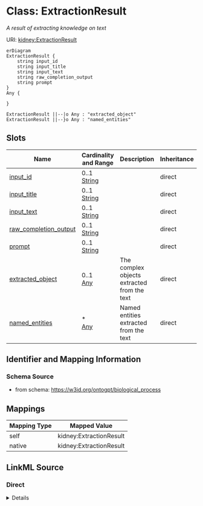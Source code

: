 

# Class: ExtractionResult


_A result of extracting knowledge on text_





URI: [kidney:ExtractionResult](http://w3id.org/ontogpt/kidney-templateExtractionResult)



```mermaid
erDiagram
ExtractionResult {
    string input_id  
    string input_title  
    string input_text  
    string raw_completion_output  
    string prompt  
}
Any {

}

ExtractionResult ||--|o Any : "extracted_object"
ExtractionResult ||--}o Any : "named_entities"

```



<!-- no inheritance hierarchy -->


## Slots

| Name | Cardinality and Range | Description | Inheritance |
| ---  | --- | --- | --- |
| [input_id](input_id.md) | 0..1 <br/> [String](String.md) |  | direct |
| [input_title](input_title.md) | 0..1 <br/> [String](String.md) |  | direct |
| [input_text](input_text.md) | 0..1 <br/> [String](String.md) |  | direct |
| [raw_completion_output](raw_completion_output.md) | 0..1 <br/> [String](String.md) |  | direct |
| [prompt](prompt.md) | 0..1 <br/> [String](String.md) |  | direct |
| [extracted_object](extracted_object.md) | 0..1 <br/> [Any](Any.md) | The complex objects extracted from the text | direct |
| [named_entities](named_entities.md) | * <br/> [Any](Any.md) | Named entities extracted from the text | direct |









## Identifier and Mapping Information







### Schema Source


* from schema: https://w3id.org/ontogpt/biological_process





## Mappings

| Mapping Type | Mapped Value |
| ---  | ---  |
| self | kidney:ExtractionResult |
| native | kidney:ExtractionResult |





## LinkML Source

<!-- TODO: investigate https://stackoverflow.com/questions/37606292/how-to-create-tabbed-code-blocks-in-mkdocs-or-sphinx -->

### Direct

<details>
```yaml
name: ExtractionResult
description: A result of extracting knowledge on text
from_schema: https://w3id.org/ontogpt/biological_process
attributes:
  input_id:
    name: input_id
    from_schema: https://w3id.org/ontogpt/biological_process
    rank: 1000
    domain_of:
    - ExtractionResult
  input_title:
    name: input_title
    from_schema: https://w3id.org/ontogpt/biological_process
    rank: 1000
    domain_of:
    - ExtractionResult
  input_text:
    name: input_text
    from_schema: https://w3id.org/ontogpt/biological_process
    rank: 1000
    domain_of:
    - ExtractionResult
  raw_completion_output:
    name: raw_completion_output
    from_schema: https://w3id.org/ontogpt/biological_process
    rank: 1000
    domain_of:
    - ExtractionResult
  prompt:
    name: prompt
    from_schema: https://w3id.org/ontogpt/biological_process
    rank: 1000
    domain_of:
    - ExtractionResult
  extracted_object:
    name: extracted_object
    description: The complex objects extracted from the text
    from_schema: https://w3id.org/ontogpt/biological_process
    rank: 1000
    domain_of:
    - ExtractionResult
    range: Any
    inlined: true
  named_entities:
    name: named_entities
    description: Named entities extracted from the text
    from_schema: https://w3id.org/ontogpt/biological_process
    rank: 1000
    multivalued: true
    domain_of:
    - ExtractionResult
    range: Any
    inlined: true
    inlined_as_list: true

```
</details>

### Induced

<details>
```yaml
name: ExtractionResult
description: A result of extracting knowledge on text
from_schema: https://w3id.org/ontogpt/biological_process
attributes:
  input_id:
    name: input_id
    from_schema: https://w3id.org/ontogpt/biological_process
    rank: 1000
    alias: input_id
    owner: ExtractionResult
    domain_of:
    - ExtractionResult
    range: string
  input_title:
    name: input_title
    from_schema: https://w3id.org/ontogpt/biological_process
    rank: 1000
    alias: input_title
    owner: ExtractionResult
    domain_of:
    - ExtractionResult
    range: string
  input_text:
    name: input_text
    from_schema: https://w3id.org/ontogpt/biological_process
    rank: 1000
    alias: input_text
    owner: ExtractionResult
    domain_of:
    - ExtractionResult
    range: string
  raw_completion_output:
    name: raw_completion_output
    from_schema: https://w3id.org/ontogpt/biological_process
    rank: 1000
    alias: raw_completion_output
    owner: ExtractionResult
    domain_of:
    - ExtractionResult
    range: string
  prompt:
    name: prompt
    from_schema: https://w3id.org/ontogpt/biological_process
    rank: 1000
    alias: prompt
    owner: ExtractionResult
    domain_of:
    - ExtractionResult
    range: string
  extracted_object:
    name: extracted_object
    description: The complex objects extracted from the text
    from_schema: https://w3id.org/ontogpt/biological_process
    rank: 1000
    alias: extracted_object
    owner: ExtractionResult
    domain_of:
    - ExtractionResult
    range: Any
    inlined: true
  named_entities:
    name: named_entities
    description: Named entities extracted from the text
    from_schema: https://w3id.org/ontogpt/biological_process
    rank: 1000
    multivalued: true
    alias: named_entities
    owner: ExtractionResult
    domain_of:
    - ExtractionResult
    range: Any
    inlined: true
    inlined_as_list: true

```
</details>